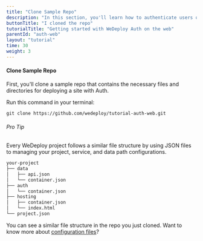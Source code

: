 ```yaml
---
title: "Clone Sample Repo"
description: "In this section, you'll learn how to authenticate users on the web using the WeDeploy API Client."
buttonTitle: "I cloned the repo"
tutorialTitle: "Getting started with WeDeploy Auth on the web"
parentId: "auth-web"
layout: "tutorial"
time: 30
weight: 3
---
```


#### Clone Sample Repo

First, you'll clone a sample repo that contains the necessary files and directories for deploying a site with Auth.

Run this command in your terminal:

```
git clone https://github.com/wedeploy/tutorial-auth-web.git
```

<aside>

###### <span class="icon-16-star"></span> Pro Tip

Every WeDeploy project follows a similar file structure by using JSON files to managing your project, service, and data path configurations.

```xml
your-project
├── data
│   ├── api.json
│   └── container.json
├── auth
│   └── container.json
├── hosting
│   ├── container.json
│   └── index.html
└── project.json
```

You can see a similar file structure in the repo you just cloned. Want to know more about <a href="http://wedeploy.com/docs/intro/configuration-files.html" target="_blank">configuration files</a>?

</aside>
